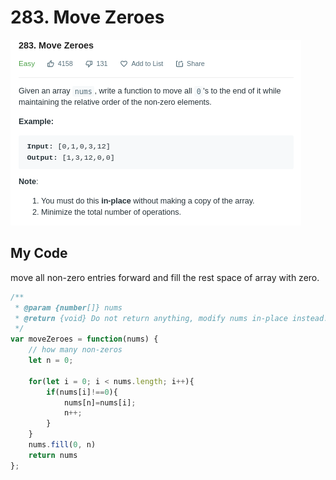 # 283. Move Zeroes

![](.gitbook/assets/image%20%2810%29.png)

## My Code

move all non-zero entries forward and fill the rest space of array with zero.

```javascript
/**
 * @param {number[]} nums
 * @return {void} Do not return anything, modify nums in-place instead.
 */
var moveZeroes = function(nums) {
    // how many non-zeros
    let n = 0;
    
    for(let i = 0; i < nums.length; i++){
        if(nums[i]!==0){
            nums[n]=nums[i];
            n++;
        }
    }
    nums.fill(0, n)
    return nums
};
```


